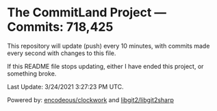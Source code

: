 # The CommitLand Project — Commits: 718,425

This repository will update (push) every 10 minutes, with commits made every second with changes to this file.

If this README file stops updating, either I have ended this project, or something broke.

Last Update: 3/24/2021 3:27:23 PM UTC.

Powered by: [encodeous/clockwork](https://github.com/encodeous/clockwork) and [libgit2/libgit2sharp](https://github.com/libgit2/libgit2sharp)